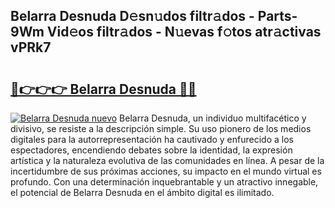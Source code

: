 ## Belarra Desnuda D𝚎sn𝚞dos filtr𝚊dos - Parts-9Wm Vid𝚎os filtr𝚊dos - N𝚞evas f𝚘tos atr𝚊ctivas vPRk7

# <h2><a href="http://mb8n3w.tromn.icu/?c=Belarra+Desnuda">🔗👉👉👉 Belarra Desnuda 🔗🔗</a></h2>

[![Belarra Desnuda nuevo](https://i.imgur.com/pEAQMta.gif)](http://mb8n3w.tromn.icu/?c=Belarra+Desnuda)
Belarra Desnuda, un individuo multifacético y divisivo, se resiste a la descripción simple. Su uso pionero de los medios digitales para la autorrepresentación ha cautivado y enfurecido a los espectadores, encendiendo debates sobre la identidad, la expresión artística y la naturaleza evolutiva de las comunidades en línea. A pesar de la incertidumbre de sus próximas acciones, su impacto en el mundo virtual es profundo. Con una determinación inquebrantable y un atractivo innegable, el potencial de Belarra Desnuda en el ámbito digital es ilimitado.
